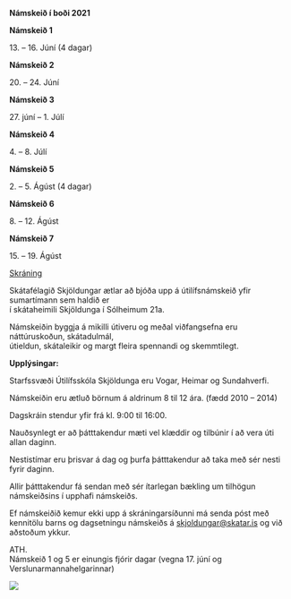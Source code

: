 **Námskeið í boði 2021**

**Námskeið 1**

13\. – 16\. Júní (4 dagar)

**Námskeið 2**

20\. – 24\. Júní

**Námskeið 3**

27\. júní – 1\. Júlí

**Námskeið 4**

4\. – 8\. Júlí

**Námskeið 5**

2\. – 5\. Ágúst (4 dagar)

**Námskeið 6**

8\. – 12\. Ágúst

**Námskeið 7**

15\. – 19\. Ágúst

[ Skráning ](https://www.sportabler.com/shop/skjoldungar)

Skátafélagið Skjöldungar ætlar að bjóða upp á útilífsnámskeið yfir sumartímann sem haldið er  
í skátaheimili Skjöldunga í Sólheimum 21a.

Námskeiðin byggja á mikilli útiveru og meðal viðfangsefna eru náttúruskoðun, skátadulmál,  
útieldun, skátaleikir og margt fleira spennandi og skemmtilegt.

**Upplýsingar:**

Starfssvæði Útilífsskóla Skjöldunga eru Vogar, Heimar og Sundahverfi.

Námskeiðin eru ætluð börnum á aldrinum 8 til 12 ára. (fædd 2010 – 2014)

Dagskráin stendur yfir frá kl. 9:00 til 16:00.

Nauðsynlegt er að þátttakendur mæti vel klæddir og tilbúnir í að vera úti allan daginn.

Nestistímar eru þrisvar á dag og þurfa þátttakendur að taka með sér nesti fyrir daginn.

Allir þátttakendur fá sendan með sér ítarlegan bækling um tilhögun námskeiðsins í upphafi námskeiðs.

Ef námskeiðið kemur ekki upp á skráningarsíðunni má senda póst með kennitölu barns og dagsetningu námskeiðs á skjoldungar@skatar.is og við aðstoðum ykkur.

ATH.  
Námskeið 1 og 5 er einungis fjórir dagar (vegna 17\. júní og  
Verslunarmannahelgarinnar)

![](https://skjoldungar.is/wp-content/uploads/2021/04/UTilifsskoli-Skjoldunga-2.png)
